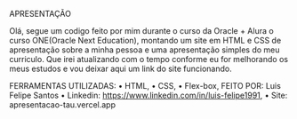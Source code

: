 APRESENTAÇÃO

Olá, segue um codigo feito por mim durante o curso da Oracle + Alura o curso ONE(Oracle Next Education), montando um site em HTML e CSS de apresentação sobre a minha pessoa e uma apresentação simples do meu curriculo. Que irei atualizando com o tempo conforme eu for melhorando os meus estudos e vou deixar aqui um link do site funcionando. 

FERRAMENTAS UTILIZADAS: 
•	HTML,
•	CSS,
•	Flex-box,
FEITO POR:
Luis Felipe Santos
•	Linkedin: https://www.linkedin.com/in/luis-felipe1991,
•	Site: apresentacao-tau.vercel.app
